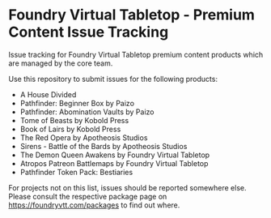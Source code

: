 # Foundry Virtual Tabletop - Premium Content Issue Tracking
Issue tracking for Foundry Virtual Tabletop premium content products which are managed by the core team.

Use this repository to submit issues for the following products:

* A House Divided
* Pathfinder: Beginner Box by Paizo
* Pathfinder: Abomination Vaults by Paizo
* Tome of Beasts by Kobold Press
* Book of Lairs by Kobold Press
* The Red Opera by Apotheosis Studios
* Sirens - Battle of the Bards by Apotheosis Studios
* The Demon Queen Awakens by Foundry Virtual Tabletop
* Atropos Patreon Battlemaps by Foundry Virtual Tabletop
* Pathfinder Token Pack: Bestiaries

For projects not on this list, issues should be reported somewhere else. Please consult the respective package page on https://foundryvtt.com/packages to find out where.

